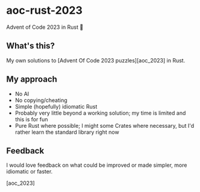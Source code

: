 # aoc-rust-2023

Advent of Code 2023 in Rust 🎄

## What's this?

My own solutions to [Advent Of Code 2023 puzzles][aoc_2023] in Rust.

## My approach

* No AI
* No copying/cheating
* Simple (hopefully) idiomatic Rust
* Probably very little beyond a working solution; my time is limited and this is for fun
* Pure Rust where possible; I might some Crates where necessary, but I'd rather learn the standard library right now

## Feedback

I would love feedback on what could be improved or made simpler, more idiomatic or faster.


[aoc_2023]